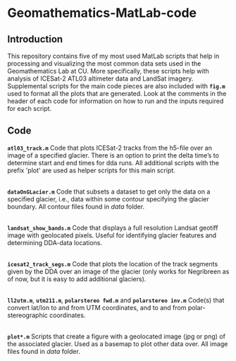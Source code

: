 # Geomathematics-MatLab-code

## Introduction

This repository contains five of my most used MatLab scripts that help in processing and visualizing the most common data sets used in the Geomathematics Lab at CU.
More specifically, these scripts help with analysis of ICESat-2 ATL03 altimeter data and LandSat imagery. Supplemental scripts for the main code pieces are also included with **`fig.m`** used to format all the plots that are generated.
Look at the comments in the header of each code for information on how to run and the inputs required for each script.

## Code

**`atl03_track.m`**
Code that plots ICESat-2 tracks from the h5-file over an image of a specified glacier. There is an option to print the delta time’s to determine start and end times for dda runs. All additional scripts with the prefix 'plot' are used as helper scripts for this main script.
<br></br>

**`dataOnGLacier.m`**
Code that subsets a dataset to get only the data on a specified glacier, i.e., data within some contour specifying the glacier boundary. All contour files found in _data_ folder.
<br></br>

**`landsat_show_bands.m`**
Code that displays a full resolution Landsat geotiff image with geolocated pixels. Useful for identifying glacier features and determining DDA-data locations.
<br></br>

**`icesat2_track_segs.m`**
Code that plots the location of the track segments given by the DDA over an image of the glacier (only works for Negribreen as of now, but it is easy to add additional glaciers).
<br></br>

**`ll2utm.m`**, **`utm211.m`**, **`polarstereo fwd.m`** and **`polarstereo inv.m`**
Code(s) that convert lat/lon to and from UTM coordinates, and to and from polar-stereographic coordinates.
<br></br>

**`plot*.m`**
Scripts that create a figure with a geolocated image (jpg or png) of the associated glacier. Used as a basemap to plot other data over. All image files found in _data_ folder.
<br></br>
